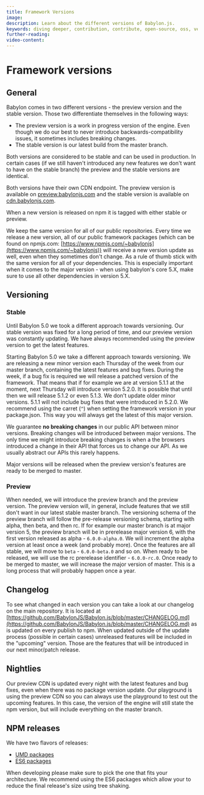 ```yaml
---
title: Framework Versions
image:
description: Learn about the different versions of Babylon.js.
keywords: diving deeper, contribution, contribute, open-source, oss, versions
further-reading:
video-content:
---
```


# Framework versions

## General

Babylon comes in two different versions - the preview version and the stable version. Those two differentiate themselves in the following ways:

- The preview version is a work in progress version of the engine. Even though we do our best to never introduce backwards-compatibility issues, it sometimes includes breaking changes.
- The stable version is our latest build from the master branch.

Both versions are considered to be stable and can be used in production. In certain cases (if we still haven't introduced any new features we don't want to have on the stable branch) the preview and the stable versions are identical.

Both versions have their own CDN endpoint. The preview version is available on [preview.babylonjs.com](https://preview.babylonjs.com) and the stable version is available on [cdn.babylonjs.com](https://cdn.babylonjs.com).

When a new version is released on npm it is tagged with either stable or preview.

We keep the same version for all of our public repositories. Every time we release a new version, all of our public framework packages (which can be found on npmjs.com: [https://www.npmjs.com/~babylonjs](https://www.npmjs.com/~babylonjs)) will receive a new version update as well, even when they sometimes don't change. As a rule of thumb stick with the same version for all of your dependencies. This is especially important when it comes to the major version - when using babylon's core 5.X, make sure to use all other dependencies in version 5.X.

## Versioning

### Stable

Until Babylon 5.0 we took a different approach towards versioning. Our stable version was fixed for a long period of time, and our preview version was constantly updating. We have always recommended using the preview version to get the latest features.

Starting Babylon 5.0 we take a different approach towards versioning. We are releasing a new minor version each Thursday of the week from our master branch, containing the latest features and bug fixes. During the week, if a bug fix is required we will release a patched version of the framework. That means that if for example we are at version 5.1.1 at the moment, next Thursday will introduce version 5.2.0. It is possible that until then we will release 5.1.2 or even 5.1.3. We don't update older minor versions. 5.1.1 will not include bug fixes that were introduced in 5.2.0. We recommend using the carret (`^`) when setting the framework version in your package.json. This way you will always get the latest of this major version.

We guarantee **no breaking changes** in our public API between minor versions. Breaking changes will be introduced between major versions. The only time we might introduce breaking changes is when a the browsers introduced a change in their API that forces us to change our API. As we usually abstract our APIs this rarely happens.

Major versions will be released when the preview version's features are ready to be merged to master.

### Preview

When needed, we will introduce the preview branch and the preview version. The preview version will, in general, include features that we still don't want in our latest stable master branch. The versioning schema of the preview branch will follow the pre-release versioning schema, starting with alpha, then beta, and then rc. If for example our master branch is at major version 5, the preview branch will be in prerelease major version 6, with the first version released as alpha - `6.0.0-alpha.0`. We will increment the alpha version at least once a week (and probably more). Once the features are all stable, we will move to `beta` - `6.0.0-beta.0` and so on. When ready to be released, we will use the rc prerelease identifier - `6.0.0-rc.0`. Once ready to be merged to master, we will increase the major version of master. This is a long process that will probably happen once a year.

## Changelog

To see what changed in each version you can take a look at our changelog on the main repository. It is located at [https://github.com/BabylonJS/Babylon.js/blob/master/CHANGELOG.md](https://github.com/BabylonJS/Babylon.js/blob/master/CHANGELOG.md) as is updated on every publish to npm. When updated outside of the update process (possible in certain cases) unreleased features will be included in the "upcoming" version. Those are the features that will be introduced in our next minor/patch release.

## Nightlies

Our preview CDN is updated every night with the latest features and bug fixes, even when there was no package version update. Our playground is using the preview CDN so you can always use the playground to test out the upcoming features. In this case, the version of the engine will still state the npm version, but will include everything on the master branch.

## NPM releases

We have two flavors of releases:

- [UMD packages](/divingDeeper/developWithBjs/npmSupport)
- [ES6 packages](/divingDeeper/developWithBjs/treeShaking)

When developing please make sure to pick the one that fits your architecture. We recommend using the ES6 packages which allow your to reduce the final release's size using tree shaking.

